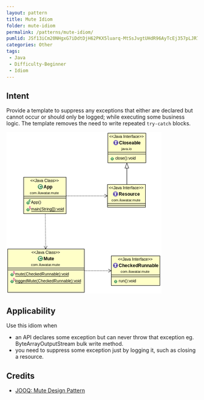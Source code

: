 ```yaml
---
layout: pattern
title: Mute Idiom
folder: mute-idiom
permalink: /patterns/mute-idiom/
pumlid: JSf13iCm20NHgxG7iDdtDjH62PKX5luarq-MtSsJvgtUHdR96AyTcEj357pLJR7dDvT4EnpYgEqmqf4NWuD-V7BfidJpCXcGy4N6wmcoX1Jj-lo2ziUQONMcZHi0
categories: Other
tags: 
 - Java
 - Difficulty-Beginner
 - Idiom
---
```


## Intent
Provide a template to suppress any exceptions that either are declared but cannot occur or should only be logged;
while executing some business logic. The template removes the need to write repeated `try-catch` blocks.


![alt text](./etc/mute-idiom.png "Mute Idiom")

## Applicability
Use this idiom when

* an API declares some exception but can never throw that exception eg. ByteArrayOutputStream bulk write method.
* you need to suppress some exception just by logging it, such as closing a resource.

## Credits

* [JOOQ: Mute Design Pattern](http://blog.jooq.org/2016/02/18/the-mute-design-pattern/)
